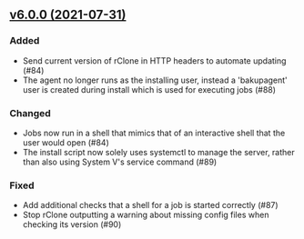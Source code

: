 ## [v6.0.0 (2021-07-31)](https://github.com/Superbition/Bakup-Agent/releases/tag/v6.0.0)

### Added
- Send current version of rClone in HTTP headers to automate updating (#84)
- The agent no longer runs as the installing user, instead a 'bakupagent' user is created during install which is used 
  for executing jobs (#88)

### Changed
- Jobs now run in a shell that mimics that of an interactive shell that the user would open (#84)
- The install script now solely uses systemctl to manage the server, rather than also using System V's service command 
  (#89)

### Fixed
- Add additional checks that a shell for a job is started correctly (#87)
- Stop rClone outputting a warning about missing config files when checking its version (#90)